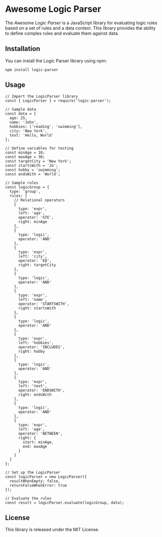 # Awesome Logic Parser
The *Awesome Logic Parser* is a JavaScript library for evaluating logic rules based on a set of rules and a data context. This library provides the ability to define complex rules and evaluate them against data.

## Installation
You can install the Logic Parser library using npm:
```
npm install logic-parser
```

## Usage

```
// Import the LogicParser library
const { LogicParser } = require('logic-parser');

// Sample data
const data = {
  age: 25,
  name: 'John',
  hobbies: ['reading', 'swimming'],
  city: 'New York',
  text: 'Hello, World'
};

// Define variables for testing
const minAge = 18;
const maxAge = 30;
const targetCity = 'New York';
const startsWith = 'Jo';
const hobby = 'swimming';
const endsWith = 'World';

// Sample rules
const logicGroup = {
  type: 'group',
  rules: [
    // Relational operators
    {
      type: 'expr',
      left: 'age',
      operator: 'GTE',
      right: minAge
    },
    {
      type: 'logic',
      operator: 'AND'
    },
    {
      type: 'expr',
      left: 'city',
      operator: 'EQ',
      right: targetCity
    },
    {
      type: 'logic',
      operator: 'AND'
    },
    {
      type: 'expr',
      left: 'name',
      operator: 'STARTSWITH',
      right: startsWith
    },
    {
      type: 'logic',
      operator: 'AND'
    },
    {
      type: 'expr',
      left: 'hobbies',
      operator: 'INCLUDES',
      right: hobby
    },
    {
      type: 'logic',
      operator: 'AND'
    },
    {
      type: 'expr',
      left: 'text',
      operator: 'ENDSWITH',
      right: endsWith
    },
    {
      type: 'logic',
      operator: 'AND'
    },
    {
      type: 'expr',
      left: 'age',
      operator: 'BETWEEN',
      right: {
        start: minAge,
        end: maxAge
      }
    }
  ]
};

// Set up the LogicParser
const logicParser = new LogicParser({
  resultWhenEmpty: false,
  returnFalseWhenError: true
});

// Evaluate the rules
const result = logicParser.evaluate(logicGroup, data);
```

## License
This library is released under the MIT License.